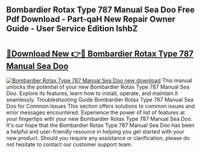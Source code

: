 ## Bombardier Rotax Type 787 Manual Sea Doo Free Pdf Download - Part-qaH New Repair Owner Guide - User Service Edition IshbZ

# <h2><a href="http://bc71637.oget.top/?id=Bombardier+Rotax+Type+787+Manual+Sea+Doo">🔗Download New 👉🔴 Bombardier Rotax Type 787 Manual Sea Doo</a></h2>

[![Bombardier Rotax Type 787 Manual Sea Doo new download](https://i.imgur.com/5g1atiW.png)](http://bc71637.oget.top/?id=Bombardier+Rotax+Type+787+Manual+Sea+Doo)
This manual unlocks the potential of your new Bombardier Rotax Type 787 Manual Sea Doo. Explore its features, learn how to install, operate, and maintain it seamlessly. Troubleshooting Guide Bombardier Rotax Type 787 Manual Sea Doo for Common Issues This section offers solutions to common issues and error messages encountered. Experience the power of list of features at your fingertips with your new Bombardier Rotax Type 787 Manual Sea Doo. It's our hope that the Bombardier Rotax Type 787 Manual Sea Doo has been a helpful and user-friendly resource in helping you get started with your new product. Should you require any assistance or clarification, please do not hesitate to contact our customer support team.

